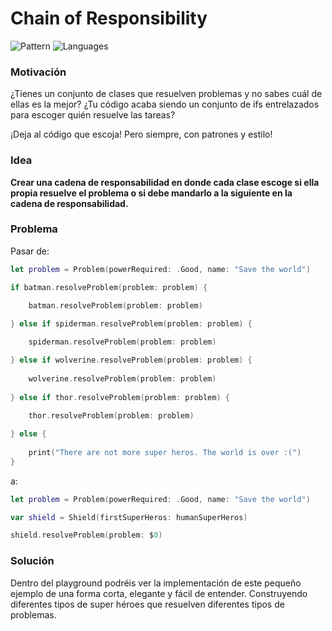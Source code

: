 # Chain of Responsibility

![Pattern](https://img.shields.io/badge/Behavioral-Patterns-green.svg)
![Languages](https://img.shields.io/badge/Language-swift-green.svg)

### Motivación
¿Tienes un conjunto de clases que resuelven problemas y no sabes cuál de ellas es la mejor? ¿Tu código acaba siendo un conjunto de ifs entrelazados para escoger quién resuelve las tareas?

¡Deja al código que escoja! Pero siempre, con patrones y estilo!

### Idea
**Crear una cadena de responsabilidad en donde cada clase escoge si ella propia resuelve el problema o si debe mandarlo a la siguiente en la cadena de responsabilidad.**

### Problema

Pasar de:

```swift
let problem = Problem(powerRequired: .Good, name: "Save the world")

if batman.resolveProblem(problem: problem) {
    
    batman.resolveProblem(problem: problem)

} else if spiderman.resolveProblem(problem: problem) {

    spiderman.resolveProblem(problem: problem)

} else if wolverine.resolveProblem(problem: problem) {
    
    wolverine.resolveProblem(problem: problem)
    
} else if thor.resolveProblem(problem: problem) {
    
    thor.resolveProblem(problem: problem)

} else {
    
    print("There are not more super heros. The world is over :(")
}
```

a:

```swift
let problem = Problem(powerRequired: .Good, name: "Save the world")

var shield = Shield(firstSuperHeros: humanSuperHeros)

shield.resolveProblem(problem: $0)
```

### Solución

Dentro del playground podréis ver la implementación de este pequeño ejemplo de una forma corta, elegante y fácil de entender. Construyendo diferentes tipos de super héroes que resuelven diferentes tipos de problemas.
